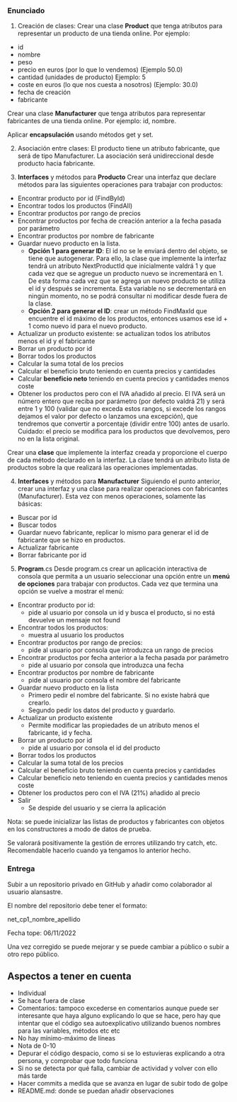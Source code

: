 
### [](https://github.com/alansastre/cursonet/blob/main/mds/0.%20Casos%20Pr%C3%A1cticos.md#enunciado)Enunciado

1.  Creación de clases: Crear una clase **Product** que tenga atributos para representar un producto de una tienda online. Por ejemplo:

-   id
-   nombre
-   peso
-   precio en euros (por lo que lo vendemos) (Ejemplo 50.0)
-   cantidad (unidades de producto) Ejemplo: 5
-   coste en euros (lo que nos cuesta a nosotros) (Ejemplo: 30.0)
-   fecha de creación
-   fabricante

Crear una clase **Manufacturer** que tenga atributos para representar fabricantes de una tienda online. Por ejemplo: id, nombre.

Aplicar **encapsulación** usando métodos get y set.

2.  Asociación entre clases: El producto tiene un atributo fabricante, que será de tipo Manufacturer. La asociación será unidireccional desde producto hacia fabricante.
    
3.  **Interfaces** y métodos para **Producto** Crear una interfaz que declare métodos para las siguientes operaciones para trabajar con productos:
    

-   Encontrar producto por id (FindById)
-   Encontrar todos los productos (FindAll)
-   Encontrar productos por rango de precios
-   Encontrar productos por fecha de creación anterior a la fecha pasada por parámetro
-   Encontrar productos por nombre de fabricante
-   Guardar nuevo producto en la lista.
    -   **Opción 1 para generar ID**: El id no se le enviará dentro del objeto, se tiene que autogenerar. Para ello, la clase que implemente la interfaz tendrá un atributo NextProductId que inicialmente valdrá 1 y que cada vez que se agregue un producto nuevo se incrementará en 1. De esta forma cada vez que se agrega un nuevo producto se utiliza el id y después se incrementa. Esta variable no se decrementará en ningún momento, no se podrá consultar ni modificar desde fuera de la clase.
    -   **Opción 2 para generar el ID**: crear un método FindMaxId que encuentre el id máximo de los productos, entonces usamos ese id + 1 como nuevo id para el nuevo producto.
-   Actualizar un producto existente: se actualizan todos los atributos menos el id y el fabricante
-   Borrar un producto por id
-   Borrar todos los productos
-   Calcular la suma total de los precios
-   Calcular el beneficio bruto teniendo en cuenta precios y cantidades
-   Calcular **beneficio neto** teniendo en cuenta precios y cantidades menos coste
-   Obtener los productos pero con el IVA añadido al precio. El IVA será un número entero que reciba por parámetro (por defecto valdrá 21) y será entre 1 y 100 (validar que no exceda estos rangos, si excede los rangos dejamos el valor por defecto o lanzamos una excepción), que tendremos que convertir a porcentaje (dividir entre 100) antes de usarlo. Cuidado: el precio se modifica para los productos que devolvemos, pero no en la lista original.

Crear una **clase** que implemente la interfaz creada y proporcione el cuerpo de cada método declarado en la interfaz. La clase tendrá un atributo lista de productos sobre la que realizará las operaciones implementadas.

4.  **Interfaces** y métodos para **Manufacturer** Siguiendo el punto anterior, crear una interfaz y una clase para realizar operaciones con fabricantes (Manufacturer). Esta vez con menos operaciones, solamente las básicas:

-   Buscar por id
-   Buscar todos
-   Guardar nuevo fabricante, replicar lo mismo para generar el id de fabricante que se hizo en productos.
-   Actualizar fabricante
-   Borrar fabricante por id

5.  **Program**.cs Desde program.cs crear un aplicación interactiva de consola que permita a un usuario seleccionar una opción entre un **menú de opciones** para trabajar con productos. Cada vez que termina una opción se vuelve a mostrar el menú:

-   Encontrar producto por id:
    -   pide al usuario por consola un id y busca el producto, si no está devuelve un mensaje not found
-   Encontrar todos los productos:
    -   muestra al usuario los productos
-   Encontrar productos por rango de precios:
    -   pide al usuario por consola que introduzca un rango de precios
-   Encontrar productos por fecha anterior a la fecha pasada por parámetro
    -   pide al usuario por consola que introduzca una fecha
-   Encontrar productos por nombre de fabricante
    -   pide al usuario por consola el nombre del fabricante
-   Guardar nuevo producto en la lista
    -   Primero pedir el nombre del fabricante. Si no existe habrá que crearlo.
    -   Segundo pedir los datos del producto y guardarlo.
-   Actualizar un producto existente
    -   Permite modificar las propiedades de un atributo menos el fabricante, id y fecha.
-   Borrar un producto por id
    -   pide al usuario por consola el id del producto
-   Borrar todos los productos
-   Calcular la suma total de los precios
-   Calcular el beneficio bruto teniendo en cuenta precios y cantidades
-   Calcular beneficio neto teniendo en cuenta precios y cantidades menos coste
-   Obtener los productos pero con el IVA (21%) añadido al precio
-   Salir
    -   Se despide del usuario y se cierra la aplicación

Nota: se puede inicializar las listas de productos y fabricantes con objetos en los constructores a modo de datos de prueba.

Se valorará positivamente la gestión de errores utilizando try catch, etc. Recomendable hacerlo cuando ya tengamos lo anterior hecho.

### [](https://github.com/alansastre/cursonet/blob/main/mds/0.%20Casos%20Pr%C3%A1cticos.md#entrega)Entrega

Subir a un repositorio privado en GitHub y añadir como colaborador al usuario alansastre.

El nombre del repositorio debe tener el formato:

net_cp1_nombre_apellido

Fecha tope: 06/11/2022

Una vez corregido se puede mejorar y se puede cambiar a público o subir a otro repo público.

## [](https://github.com/alansastre/cursonet/blob/main/mds/0.%20Casos%20Pr%C3%A1cticos.md#aspectos-a-tener-en-cuenta)Aspectos a tener en cuenta

-   Individual
-   Se hace fuera de clase
-   Comentarios: tampoco excederse en comentarios aunque puede ser interesante que haya alguno explicando lo que se hace, pero hay que intentar que el código sea autoexplicativo utilizando buenos nombres para las variables, métodos etc etc
-   No hay mínimo-máximo de líneas
-   Nota de 0-10
-   Depurar el código despacio, como si se lo estuvieras explicando a otra persona, y comprobar que todo funciona
-   Si no se detecta por qué falla, cambiar de actividad y volver con ello más tarde
-   Hacer commits a medida que se avanza en lugar de subir todo de golpe
-   README.md: donde se puedan añadir observaciones